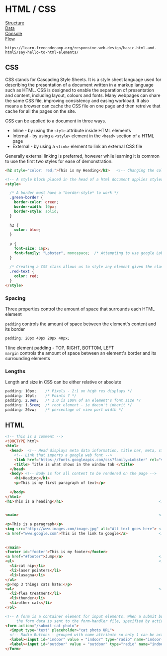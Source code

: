 # HTML / CSS

[Structure](#structure)\
[Data](#data)\
[Console](#console)\
[Flow](#flow)

```
https://learn.freecodecamp.org/responsive-web-design/basic-html-and-html5/say-hello-to-html-elements/
```
## CSS ##

CSS stands for Cascading Style Sheets. It is a style sheet language used for describing the presentation of a document
written in a markup language such as HTML. CSS is designed to enable the separation of presentation and content, including
layout, colours and fonts. Many webpages can share the same CSS file, improving consistency and easing workload. It also
means a browser can cache the CSS file on one page and then retreive that cache for all the pages on the site.

CSS can be applied to a document in three ways.

* Inline - by using the `style` attribute inside HTML elements
* Internal - by using a `<style>` element in the `<head>` section of a HTML page
* External - by using a `<link>` element to link an external CSS file

Generally external linking is preferred, however while learning it is common to use the first two styles for ease of demonstration.

```html
<h2 style="color: red;">This is my Heading</h2>   <!-- Changing the colour of text via inline style -->  

<!-- A style block placed in the head of a html document applies styles to the entire document -->
<style>

  /* A border must have a "border-style* to work */
  .green-border {
    border-color: green;
    border-width: 10px;
    border-style: solid;
  }
  
  h2 { 
    color: blue;
  }
  
  p {
    font-size: 16px;
    font-family: "Lobster", monospace;  /* Attempting to use google Lobster font, degrade to monospace if unable */
  }
  
  /* Creating a CSS class allows us to style any element given the class attribute */
  .red-text {
    color: red;
  }
</style>
```
### Spacing ### 
Three properties control the amount of space that surrounds each HTML element

```padding``` controls the amount of space between the element's content and its border  
```css
padding: 20px 40px 20px 40px;
```
1 line element padding - TOP, RIGHT, BOTTOM, LEFT  
```margin``` controls the amount of space between an element's border and its surrounding elements

### Lengths ###  
Length and size in CSS can be either relative or absolute  
```css
padding: 10px;    /* Pixels - 2:1 on high res displays */
padding: 10pt;    /* Points ? */
padding: 2.0em;   /* 1.0 is 100% of an element's font size */
padding: 1.5rem;  /* root element - ie doesn't inherit */
padding: 20vw;    /* percentage of view port width */
```


## HTML ##

```html
<!-- This is a comment -->
<!DOCTYPE html>
<html>
  <head>  <!-- Head displays meta data information, title bar, meta, style, links (CSS/JS) etc. -->
    <!-- Link that imports a google web font -->
    <link href="https://fonts.googleapis.com/css?family=Lobster" rel="stylesheet" type="text/css">
    <title> Title is what shows in the window tab </title>
  </head>
  <body> <!-- Body is for all content to be rendered on the page -->
    <h1>Heading</h1>
    <p>This is my first paragraph of text</p>
    
  </body>
</html>
<h1>This is a heading</h1>                                           <!-- Can use numbers 1 through to 6  each
                                                                          in progressively smaller fonts-->

<main>                                                               <!-- the main tags helps search engines find 
                                                                          the main content of your page -->
<p>This is a paragraph</p>
<img src="http://www.images.com/image.jpg" alt="Alt text goes here"> <!-- Inserting an image -->
<a href="www.google.com">This is the link to google</a>              <!-- Anchor 
                                                                          target="_blank" attribute causes link
                                                                          to open in new tab -->
</main>
<footer id="footer">This is my footer</footer>
<a href="#footer">Jump</a>                                           <!-- Anchor with ref to jump to id tag -->
<ul>                                                                 <!-- Unordered List -->
  <li>cat nip</li>
  <li>laser pointers</li>
  <li>lasagna</li>
</ul>
<p>Top 3 things cats hate:</p>
<ol>                                                                 <!-- Ordered List -->
  <li>flea treatment</li>
  <li>thunder</li>
  <li>other cats</li>
</ol>

<!-- A form is a container element for input elements. When a submit button in the form is clicked,
     the form data is sent to the form-handler file, specified by action attribute in opening form tag -->
<form action="/submit-cat-photo">                               
  <input type="text" placeholder="cat photo URL">
  <!-- Radio Buttons - grouped with name attribute so only 1 can be active at a time --> 
  <label><input id="indoor" value = "indoor" type="radio" name="indoor-outdoor"> Indoor</label>   
  <label><input id="outdoor" value = "outdoor" type="radio" name="indoor-outdoor"> Outdoor</label>  
</form>
```
